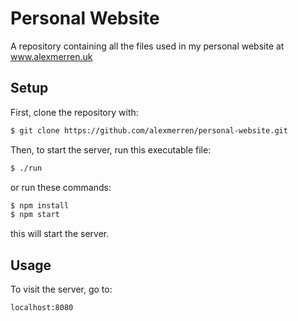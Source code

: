 # Personal Website 
A repository containing all the files used in my personal website at 
www.alexmerren.uk

## Setup

First, clone the repository with:

```bash
$ git clone https://github.com/alexmerren/personal-website.git
```

Then, to start the server, run this executable file:

```bash
$ ./run
```

or run these commands:

```bash
$ npm install
$ npm start
```

this will start the server.

## Usage

To visit the server, go to:

```
localhost:8080
```
